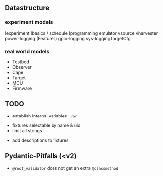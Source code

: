 ## Datastructure

### experiment models

!experiment
    !basics / schedule
    !programming
    emulator
        vsource
            vharvester
        power-logging (Features)
        gpio-logging
        sys-logging
    targetCfg

### real world models

- Testbed
- Observer
- Cape
- Target
- MCU
- Firmware


## TODO

- establish internal variables ``_var``
+ fixtures selectable by name & uid
+ limit all strings
- add descriptions to fixtures

## Pydantic-Pitfalls (<v2)

- ``@root_validator`` does not get an extra ``@classmethod``
